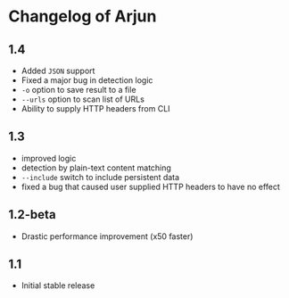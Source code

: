 # Changelog of Arjun

## 1.4

- Added `JSON` support
- Fixed a major bug in detection logic
- `-o` option to save result to a file
- `--urls` option to scan list of URLs
- Ability to supply HTTP headers from CLI

## 1.3

- improved logic
- detection by plain-text content matching
- `--include` switch to include persistent data
- fixed a bug that caused user supplied HTTP headers to have no effect

## 1.2-beta

- Drastic performance improvement (x50 faster)

## 1.1

- Initial stable release
